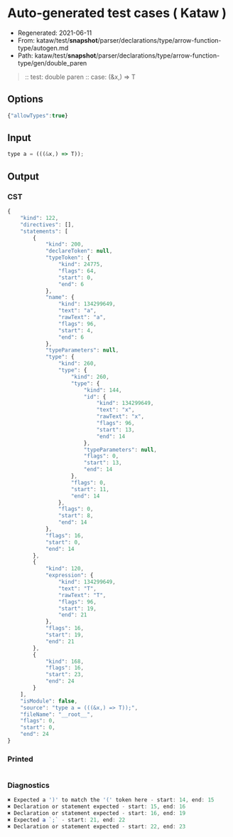 # Auto-generated test cases ( Kataw )
- Regenerated: 2021-06-11
- From: kataw/test/__snapshot__/parser/declarations/type/arrow-function-type/autogen.md
- Path: kataw/test/__snapshot__/parser/declarations/type/arrow-function-type/gen/double_paren
> :: test: double paren
> :: case: (&x,) => T
## Options

`````js
{"allowTypes":true}
`````
## Input

`````js
type a = (((&x,) => T));
`````
## Output

### CST

```javascript
{
    "kind": 122,
    "directives": [],
    "statements": [
        {
            "kind": 200,
            "declareToken": null,
            "typeToken": {
                "kind": 24775,
                "flags": 64,
                "start": 0,
                "end": 6
            },
            "name": {
                "kind": 134299649,
                "text": "a",
                "rawText": "a",
                "flags": 96,
                "start": 4,
                "end": 6
            },
            "typeParameters": null,
            "type": {
                "kind": 260,
                "type": {
                    "kind": 260,
                    "type": {
                        "kind": 144,
                        "id": {
                            "kind": 134299649,
                            "text": "x",
                            "rawText": "x",
                            "flags": 96,
                            "start": 13,
                            "end": 14
                        },
                        "typeParameters": null,
                        "flags": 0,
                        "start": 13,
                        "end": 14
                    },
                    "flags": 0,
                    "start": 11,
                    "end": 14
                },
                "flags": 0,
                "start": 8,
                "end": 14
            },
            "flags": 16,
            "start": 0,
            "end": 14
        },
        {
            "kind": 120,
            "expression": {
                "kind": 134299649,
                "text": "T",
                "rawText": "T",
                "flags": 96,
                "start": 19,
                "end": 21
            },
            "flags": 16,
            "start": 19,
            "end": 21
        },
        {
            "kind": 168,
            "flags": 16,
            "start": 23,
            "end": 24
        }
    ],
    "isModule": false,
    "source": "type a = (((&x,) => T));",
    "fileName": "__root__",
    "flags": 0,
    "start": 0,
    "end": 24
}
```

### Printed

```javascript

```

### Diagnostics

```javascript
✖ Expected a ')' to match the '(' token here - start: 14, end: 15
✖ Declaration or statement expected - start: 15, end: 16
✖ Declaration or statement expected - start: 16, end: 19
✖ Expected a `;` - start: 21, end: 22
✖ Declaration or statement expected - start: 22, end: 23

```

